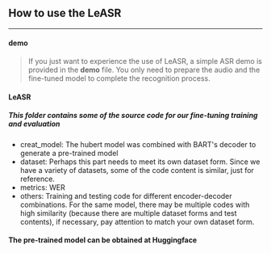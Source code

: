 ## How to use the LeASR
---
#### demo
> If you just want to experience the use of LeASR, a simple ASR demo is provided in the **demo** file. You only need to prepare the audio and the fine-tuned model to complete the recognition process.  

#### LeASR
##### This folder contains some of the source code for our fine-tuning training and evaluation
* creat_model: The hubert model was combined with BART's decoder to generate a pre-trained model
* dataset: Perhaps this part needs to meet its own dataset form. Since we have a variety of datasets, some of the code content is similar, just for reference.
* metrics: WER
* others: Training and testing code for different encoder-decoder combinations. For the same model, there may be multiple codes with high similarity (because there are multiple dataset forms and test contents), if necessary, pay attention to match your own dataset form.

#### The pre-trained model can be obtained at Huggingface